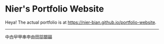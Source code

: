 # Nier's Portfolio Website

Heya! The actual portfolio is at https://nier-bian.github.io/portfolio-website.

---

中甴曱甲串申由田㗊𣊫㽬